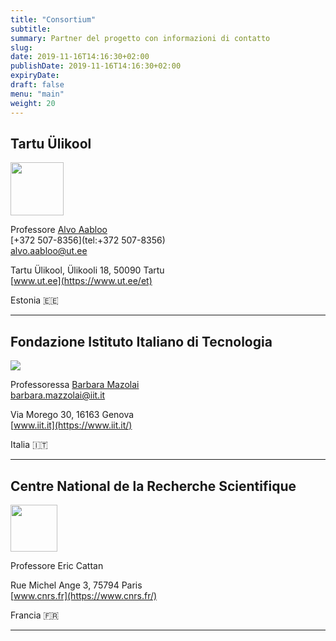 ```yaml
---
title: "Consortium"
subtitle:
summary: Partner del progetto con informazioni di contatto
slug:
date: 2019-11-16T14:16:30+02:00
publishDate: 2019-11-16T14:16:30+02:00
expiryDate: 
draft: false
menu: "main"
weight: 20
---
```


## Tartu Ülikool

<img srcset="/img/ut-logo.png, /img/ut-logo@2x.png 2x" src="/img/ut-logo.png" width="85px">

Professore [Alvo Aabloo](https://ims.ut.ee/User:Alvo)<br/>
[+372 507-8356](tel:+372 507-8356)<br/>
[alvo.aabloo@ut.ee](mailto:alvo.aabloo@ut.ee)

Tartu Ülikool, Ülikooli 18, 50090 Tartu<br/>
[www.ut.ee](https://www.ut.ee/et)

Estonia 🇪🇪

---

## Fondazione Istituto Italiano di Tecnologia

<img srcset="/img/iit-logo.jpg, /img/iit-logo@2x.jpg 2x" src="/img/iit-logo.jpg" />

Professoressa [Barbara Mazolai](https://mbr.iit.it/about/barbara-mazzolai.html)<br/>
[barbara.mazzolai@iit.it](mailto:barbara.mazzolai@iit.it)

Via Morego 30, 16163 Genova<br/>
[www.iit.it](https://www.iit.it/)

Italia 🇮🇹

---

## Centre National de la Recherche Scientifique

<img src="/img/cnrs-logo.svg" width="75px" />

Professore Eric Cattan

Rue Michel Ange 3, 75794 Paris<br/>
[www.cnrs.fr](https://www.cnrs.fr/)<br/>

Francia 🇫🇷

---


